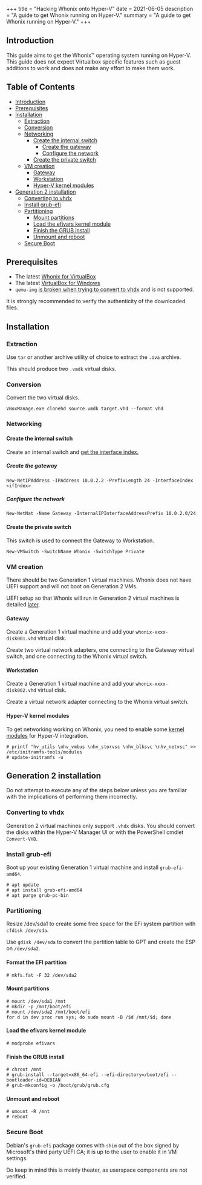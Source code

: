 +++
title = "Hacking Whonix onto Hyper-V"
date = 2021-06-05
description = "A guide to get Whonix running on Hyper-V."
summary = "A guide to get Whonix running on Hyper-V."
+++

## Introduction

This guide aims to get the Whonix™ operating system running on Hyper-V. This guide does not expect Virtualbox specific features such as guest additions to work and does not make any effort to make them work.


## Table of Contents

* [Introduction](#introduction)
* [Prerequisites](#prerequisites)
* [Installation](#installation)
    * [Extraction](#extraction)
    * [Conversion](#conversion)
    * [Networking](#networking)
        * [Create the internal switch](#create-the-internal-switch)
            * [Create the gateway](#create-the-gateway)
            * [Configure the network](#configure-the-network)
        * [Create the private switch](#create-the-private-switch)
    * [VM creation](#vm-creation)
        * [Gateway](#gateway)
        * [Workstation](#workstation)
        * [Hyper-V kernel modules](#hyper-v-kernel-modules)
* [Generation 2 installation](#generation-2-installation)
    * [Converting to vhdx](#converting-to-vhdx)
    * [Install grub-efi](#install-grub-efi)
    * [Partitioning](#partitioning)
        * [Mount partitions](#mount-partitions)
        * [Load the efivars kernel module](#load-the-efivars-kernel-module)
        * [Finish the GRUB install](#finish-the-grub-install)
        * [Unmount and reboot](#unmount-and-reboot)
    * [Secure Boot](#secure-boot)


## Prerequisites

* The latest [Whonix for VirtualBox](https://www.whonix.org/wiki/VirtualBox)
* The latest [VirtualBox for Windows](https://www.virtualbox.org/wiki/Downloads)
* `qemu-img` [is broken when trying to convert to vhdx](https://gitlab.com/qemu-project/qemu/-/issues/250) and is not supported.

It is strongly recommended to verify the authenticity of the downloaded files.

## Installation

### Extraction

Use `tar` or another archive utility of choice to extract the `.ova` archive.

This should produce two `.vmdk` virtual disks.

### Conversion

Convert the two virtual disks.

```
VBoxManage.exe clonehd source.vmdk target.vhd --format vhd
```

### Networking

#### Create the internal switch

Create an internal switch and [get the interface index.](https://docs.microsoft.com/en-us/virtualization/hyper-v-on-windows/user-guide/setup-nat-network#create-a-nat-virtual-network)

##### Create the gateway

```
New-NetIPAddress -IPAddress 10.0.2.2 -PrefixLength 24 -InterfaceIndex <ifIndex>
```

##### Configure the network

```
New-NetNat -Name Gateway -InternalIPInterfaceAddressPrefix 10.0.2.0/24
```

#### Create the private switch

This switch is used to connect the Gateway to Workstation.

```
New-VMSwitch -SwitchName Whonix -SwitchType Private
```

### VM creation 

There should be two Generation 1 virtual machines. Whonix does not have UEFI support and will not boot on Generation 2 VMs. 

UEFI setup so that Whonix will run in Generation 2 virtual machines is detailed [later](#generation-2-installation).

#### Gateway

Create a Generation 1 virtual machine and add your `whonix-xxxx-disk001.vhd` virtual disk.

Create two virtual network adapters, one connecting to the Gateway virtual switch, and one connecting to the Whonix virtual switch.

#### Workstation

Create a Generation 1 virtual machine and add your `whonix-xxxx-disk002.vhd` virtual disk.

Create a virtual network adapter connecting to the Whonix virtual switch.

#### Hyper-V kernel modules

To get networking working on Whonix, you need to enable some [kernel modules](https://blog.jitdor.com/2020/02/08/enable-hyper-v-integration-services-for-your-ubuntu-guest-vms/) for Hyper-V integration.

```
# printf "hv_utils \nhv_vmbus \nhv_storvsc \nhv_blksvc \nhv_netvsc" >> /etc/initramfs-tools/modules
# update-initramfs -u
```

## Generation 2 installation

Do not attempt to execute any of the steps below unless you are familiar with the implications of performing them incorrectly.

### Converting to vhdx

Generation 2 virtual machines only support `.vhdx` disks. You should convert the disks within the Hyper-V Manager UI or with the PowerShell cmdlet `Convert-VHD`.

### Install grub-efi

Boot up your existing Generation 1 virtual machine and install `grub-efi-amd64`.

```
# apt update
# apt install grub-efi-amd64
# apt purge grub-pc-bin
```

### Partitioning

Resize /dev/sda1 to create some free space for the EFi system partition with `cfdisk /dev/sda`.

Use `gdisk /dev/sda` to convert the partition table to GPT and create the ESP on `/dev/sda2`.

#### Format the EFI partition

```
# mkfs.fat -F 32 /dev/sda2
```

#### Mount partitions

```
# mount /dev/sda1 /mnt
# mkdir -p /mnt/boot/efi
# mount /dev/sda2 /mnt/boot/efi
for d in dev proc run sys; do sudo mount -B /$d /mnt/$d; done
```

#### Load the efivars kernel module

```
# modprobe efivars
```

#### Finish the GRUB install

```
# chroot /mnt
# grub-install --target=x86_64-efi --efi-directory=/boot/efi --bootloader-id=DEBIAN
# grub-mkconfig -o /boot/grub/grub.cfg
```

#### Unmount and reboot

```
# umount -R /mnt
# reboot
```

### Secure Boot

Debian's `grub-efi` package comes with `shim` out of the box signed by Microsoft's third party UEFI CA; it is up to the user to enable it in VM settings.

Do keep in mind this is mainly theater, as userspace components are not verified.
